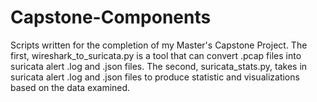 # Capstone-Components
Scripts written for the completion of my Master's Capstone Project.
The first, wireshark_to_suricata.py is a tool that can convert .pcap files into suricata alert .log and .json files.
The second, suricata_stats.py, takes in suricata alert .log and .json files to produce statistic and visualizations based on the data examined.
